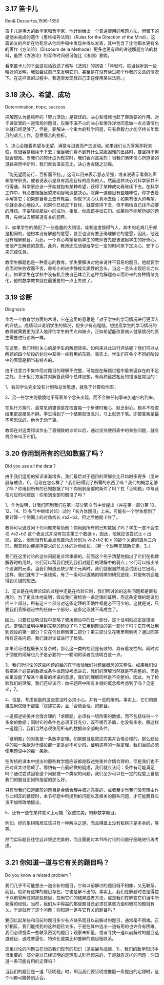 ## 3.17 笛卡儿

Ren& Descartes,1596-1650

笛卡儿是伟大的数学家和哲学家。他计划给出一个普遍使用的解题方法，但留下的是他未完成的遗作《思维指导法则》（Rules for the Direction of the Mind）。这篇论文的片断在他死后从他的手稿中发现并得以发表，其中包含了比他那本更有名的著作《方法论》（Discours de la Methode）更多也更有趣的讲述解题方法的材料，虽然《方法论》的写作时间很可能比《法则》要晚。

看来笛卡儿的下面这段话叙述了他写《法则》的初衷：「年轻时，每当我听到一些精妙的发明，我就尝试自己来发明它们，甚至是在没有读过那个作者的文章的情况下。在这样做的过程中，我逐渐发现我自己正在使用某些法则。」

## 3.18 决心、希望、成功

Determination, hope, success

把解题认为是纯粹的「智力活动」是错误的。决心和情绪也起了很重要的作用。对于课堂里的一道常规的题目，仅靠不温不火的决心和懒洋洋地同意做一点点事情也许就已经足够了。但是，要解决一个重大的科学问题，只有靠毅力才能坚持长年累月的艰苦工作，忍受痛苦的挫折。

1、决心会随着希望与无望、满意与沮丧而产生波动。如果我们认为答案即将来临，就很容易继续干下去；但当我们看不到有什么克服困难的出路时，要坚持不懈就会很难。当我们的预计成为现实时，我们会兴高采烈；当我们满怀信心所遵循的道路突然中断时，我们就会沮丧无比，决心也会随之动摇。

「能无望而前行，百折而不挠。」这可以用来表示意志坚强，或者说表示看重名声和信守职责，或者说表示是具有崇高目标的高尚的人。然而这种决心对科学家并不行得通，科学家应该一开始就抱有某种希望，获得了某种成功再继续下去。在科学工作中，有必要根据展望来明智地调整决心。除非一道题目有些趣味性，你才去着手解答它；如果题目看上去有教益，你就下决心认真地去做；如果有很大的希望，你就全身心地投入。如果你已经定下目标，就要坚持下去，但不用给自己找不必要的麻烦。不要轻视那些小的成功，相反，你应该寻找它们。如果你不能解所提的题目，先尝试去解某道有关的题目。

2、如果学生的确犯了一些愚蠢的大错误，或者速度慢得气人，其中的毛病几乎都是相同的，他根本没有解题的意愿，甚至也没有要正确理解它的意愿，因此，他还没有理解题目。为此，一个真心希望帮助学生的教师首先应该激起学生的好奇心，使他产生解题的意愿。此外，教师还应该留给学生一定的时间来下定决心，安下心来完成任务。

教学生解题也是一种意志的教育。学生要解决对他来说并不容易的题目，他就要学会面对失败锲而不舍，重视小的进步静候实质性的念头，当这一念头出现后全力以赴。如果学生在学校中没有机会使自己体会到这种为解题奋斗而带来的各种情绪变化，他的数学教育就在最重要的一点上失败了。

## 3.19 诊断

Diagnosis

作为一个教育学方面的术语，它在这里的意思是「对于学生的学习情况进行更深入的评估」。成绩可以说明学生的情况，但多少有点粗糙。想提高学生的学习情况的教师就需要更为深入地评估学生的优点和缺点，正如希望能改善病人健康情况的医生需要进行诊断一样。

在这里，我们特别关心的是学生的解题效率。如何来对此进行评估呢？我们可以从解题的四个阶段的划分中获得一些有用的东西。事实上，学生们在各个不同的阶段中的表现是相当有特点的。

由于注意力不集中而对题目的理解不完整，可能是在解题过程中最普遍存在的不足之处。关于拟订方案并对解答获得个总体思想，有两种截然相反的错误是常见的：

1、有的学生完全没有计划和总体思想，就急于计算和作图；

2、另一些学生则傻傻地干等着某个念头出现，而不会做任何事来加速它的到来。

在执行方案时，最常见的错误是在检査每一个步骤时粗心，缺乏耐心。根本不检查结果更是屡见不鲜。学生得到了一个结果就很高兴，马上就扔下笔。即使答案是最不可思议的，他也无动于衷。

教师在对这类错误作出了最细致的诊断以后，通过坚持使用表中的某些问题，就有机会来纠正它们。

## 3.20 你用到所有的已知数据了吗？

Did you use all the data？

由于我们运用的知识渐渐增多，我们最后对于题目的理解会比开始时多得多（见进展与成绩，1)。但现在怎么样了？我们已得到了所需的东西了吗？我们的概念足够了吗？你用到所有的已知数据了吗？你用到全部的条件了吗？在「证明题」中与此相对应的问题是：你用到全部的题设了吗？

1、作为说明，让我们回到我们在第一部分第 8 节中曾提出（并在第一部分第 10、12、14、15 各节中继续讨论）过的「长方体题目」上来。可能有一个学生想到了要计算一个侧面上的对角线长 √a2+b2，但之后他就卡住了。

教师可以通过问下列问题来帮助他：你用到所有的已知数据了吗？学生一定不会忽视 √a2+b2 这个表达式并没有包含第三个数据 c，因此，他就应该尝试让 c 出现。那么，他就很有机会发现直角边分别为 √a2+b2 和 c 的那个关键的直角三角形，而其斜边便是所要求的长方体的对角线长。（另一个说明见辅助元素，3。）

我们在这里讨论的这些问题是非常重要的。前面这个例子清楚地指出了它们在构建解答时的用处。它们可以帮我们找到我们对题目的理解中的弱点；它们可以指出某个遗漏的元素。当我们知道还缺少某个元素时，我们就很自然地会试图让它出现。这样，我们就有了一条线索，有了一条可以遵循的明确的研究途径，并很有机会能得到关键的想法。

2、无论是在构建论证的过程中还是在检验它时，我们所讨论的这些问题都是很有用的。为了更具体地说明，假设我们要检验一条定理的证明，而这条定理的题设包括三个部分，所有这三个部分对这条定理的正确性都是必不可少的。这就是说，只要我们丢掉题设中的任何一个部分，这条定理就不再成立了。

因此，只要在证明过程中忽略了使用题设中的任一部分，这个证明就必定是错误的。定理的证明中用到完整的题设了吗？它用到题设的第一部分了吗？它在何处用到题设的第一部分？它在何处用到第二部分？第三部分又在哪里用到呢？通过回答所有这些问题，我们就对论证进行了检验。

如果论证过程既长又复杂时，那么这一类的检验是有效的，具有启发性的，同时对于彻底的理解也几乎是必要的一一聪明的读者应该明白这一点。

3、我们所讨论的这些问题的目的在于检验我们对题目概念的完整性。如果我们没有把某个必要的数据或条件或题设考虑进去，我们的理解当然就是不完整的。但是如果没能了解某个重要的术语的意思，我们的理解同样是不完整的。因此，为了检验我们的理解，我们还应该问：你把题目中所有关键的概念都考虑到了吗？见定义，7。

4、但是，考虑前面的这些意见时必须小心，并有一定的限制。事实上，它们的直接应用仅限于那些「叙述完美」且「合情合理」的题目。

一道叙述完美并合情合理的「求解题」必须有一切所需的数据，而不包括任何一个多余的数据；同时它的条件也必须正好充分，既不相互矛盾，也没有多余。解这样一道题目，我们当然必须使用所有的数据和全部的条件。

「证明题」的对象是一条数学定理。如果题目是叙述完美并合情合理的，那么题设中的每一条款对于结论都一定是必不可少的。证明这样的一条定理，我们当然必须使用题设中的每一条款。

在传统的课本中提出的那些数学题应该都是叙述完美并合情合理的，但是我们也不应对此太过信赖了。哪怕有一点最轻微的疑虑，我们就应该问：条件有可能满足吗？通过尝试回答这个问题或一个类似的问题，我们至少可以在一定的程度上自信我们的题目正如所指望的那么好。

只有当我们知道面前的题目是合情合理并叙述完美的，或者至少当我们没有理由作与此相反的猜疑时，本节标题中所提到的问题以及相关的那些问题，才可能而且应该不加修改地提出。

5、还有一些在某种意义上可能「叙述完美」的非数学题目。

例如，好的象棋残局应该只有一种解决之道，而且棋盘上没有粒棋子是多余的，等等。

然而实际题目往往远非叙述完美的，而且需要对本节所讨论的问题仔细地进行再考虑。

## 3.21 你知道一道与它有关的题目吗？

Do you know a related problem？

我们几乎不可能想出一道全新的题目，它和以前解过的题目既不相像，又无联系。而且，假如有这样的题目存在，它也是解不出的。事实上，我们在解题时总是得益于以前曾解过的那些题目，应用它们的结果或者方法，或是我们在解答它们当中所获得的经验。当然，我们从中得益的那些题目还必须在某些方面和眼前的题目有关。于是就有了这个问题：你知道一道与它有关的题目吗？

要回忆起某些和目前的题目多少有点联系而且以前解过的题目，通常毫不困难。正好相反，我们能找到的这种题目太多，于是在其中选出一道有用的也许会有困难。我们必须搜索一些联系密切的题目；观察未知量，或者寻找一道以前解过的题目这道题目，通过普遍化、特殊化或类比和要解的题目相联系。

这里讨论的问题旨在动员我们现有的知识（见进展与成绩，1），我们的数学知识中很重要的一部分是以已经证明的定理形式贮存起来的，于是就有这样的问题：你知道一条可能有用的定理吗？

当我们的题目是一道「证明题」时，即当我们要证明或推翻一条提出的定理时，这个问题可能特别适合。
